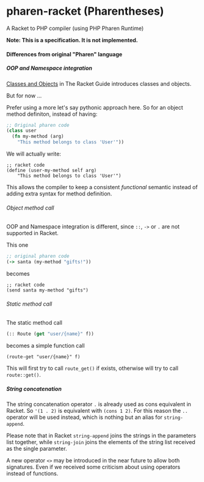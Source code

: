 # pharen-racket (Pharentheses)
A Racket to PHP compiler (using PHP Pharen Runtime)

**Note: This is a specification. It is not implemented.**

#### Differences from original "Pharen" language

##### OOP and Namespace integration

[Classes and Objects](https://docs.racket-lang.org/guide/classes.html)  in The Racket Guide introduces classes and objects.

But for now ...

Prefer using a more let's say pythonic approach here. So for an object method definiton, instead of having:

```clojure
;; Original pharen code
(class user
  (fn my-method (arg)
    "This method belongs to class 'User'"))
```

We will actually write:

```racket
;; racket code
(define (user-my-method self arg) 
    "This method belongs to class 'User'")
```

This allows the compiler to keep a consistent *functional* semantic instead of adding extra syntax for method definition.

###### Object method call

OOP and Namespace integration is different, since `::`, `->` or `.` are not supported in Racket.

This one

```clojure
;; original pharen code
(-> santa (my-method "gifts!"))
```

becomes

```racket
;; racket code
(send santa my-method "gifts")
```

###### Static method call

The static method call

```clojure
(:: Route (get "user/{name}" f))
```

becomes a simple function call

```racket
(route-get "user/{name}" f)
```

This will first try to call `route_get()` if exists, otherwise will try to call `route::get()`.


##### String concatenation

The string concatenation operator `.` is already used as cons equivalent in Racket. So `'(1 . 2)` is equivalent with `(cons 1 2)`.
For this reason the `..` operator will be used instead, which is nothing but an alias for `string-append`.

Please note that in Racket `string-append` joins the strings in the parameters list together, while `string-join` joins the elements of the string list received as the single parameter. 

A new operator `<>` may be introduced in the near future to allow both signatures. Even if we received some criticism about using operators instead of functions.
